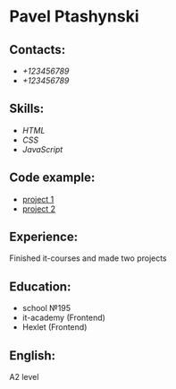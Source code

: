 # Pavel Ptashynski

## Contacts: 
* *+123456789*
* *+123456789*

## Skills:
* *HTML*
* *CSS*
* *JavaScript*

## Code example:
* [project 1](https://github.com/ebces/project-lvl1-s486)
* [project 2](https://github.com/ebces/project-lvl2-s487)

## Experience:
Finished it-courses and made two projects

## Education:
* school №195
* it-academy (Frontend)
* Hexlet (Frontend)

## English:
A2 level
